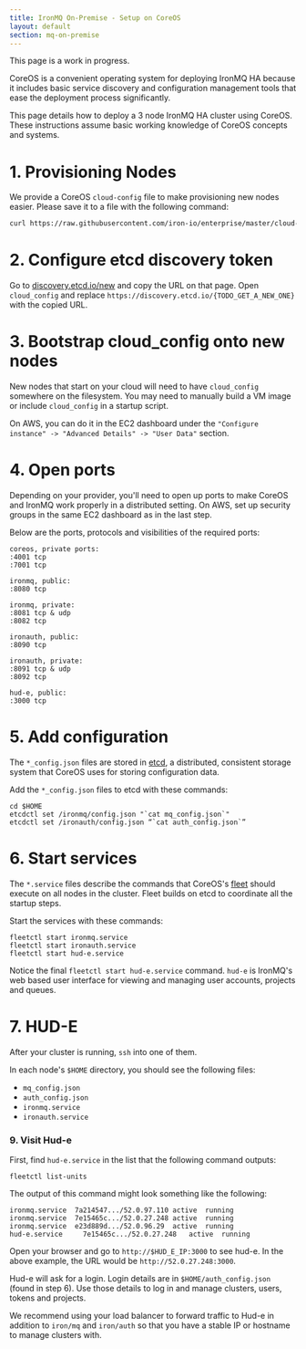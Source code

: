 ```yaml
---
title: IronMQ On-Premise - Setup on CoreOS
layout: default
section: mq-on-premise
---
```


This page is a work in progress.

CoreOS is a convenient operating system for deploying IronMQ HA because it includes
basic service discovery and configuration management tools that ease the deployment
process significantly.

This page details how to deploy a 3 node IronMQ HA cluster using CoreOS. These instructions
assume basic working knowledge of CoreOS concepts and systems.

# 1. Provisioning Nodes

We provide a CoreOS `cloud-config` file to make provisioning new nodes easier.
Please save it to a file with the following command:

```bash
curl https://raw.githubusercontent.com/iron-io/enterprise/master/cloud-config > cloud_config
```
# 2. Configure etcd discovery token

Go to [discovery.etcd.io/new](https://discovery.etcd.io/new) and copy the URL on
that page. Open `cloud_config` and replace `https://discovery.etcd.io/{TODO_GET_A_NEW_ONE}` with
the copied URL.

# 3. Bootstrap cloud_config onto new nodes

New nodes that start on your cloud will need to have `cloud_config` somewhere
on the filesystem. You may need to manually build a VM image or include `cloud_config`
in a startup script.

On AWS, you can do it in the EC2 dashboard under the
`"Configure instance" -> "Advanced Details" -> "User Data"` section.

# 4. Open ports

Depending on your provider, you'll need to open up ports to make
CoreOS and IronMQ work properly in a distributed setting. On AWS, set up
security groups in the same EC2 dashboard as in the last step.

Below are the ports, protocols and visibilities of the required ports:

```
coreos, private ports:
:4001 tcp
:7001 tcp

ironmq, public:
:8080 tcp

ironmq, private:
:8081 tcp & udp
:8082 tcp

ironauth, public:
:8090 tcp

ironauth, private:
:8091 tcp & udp
:8092 tcp

hud-e, public:
:3000 tcp
```

# 5. Add configuration

The `*_config.json` files are stored in [etcd](https://github.com/coreos/etcd),
a distributed, consistent storage system that CoreOS uses for storing
configuration data.

Add the `*_config.json` files to etcd with these commands:

```
cd $HOME
etcdctl set /ironmq/config.json "`cat mq_config.json`"
etcdctl set /ironauth/config.json “`cat auth_config.json`”
```

# 6. Start services

The `*.service` files describe the commands that CoreOS's [fleet](https://github.com/coreos/fleet)
should execute on all nodes in the cluster. Fleet builds on etcd to coordinate all
the startup steps.

Start the services with these commands:

```
fleetctl start ironmq.service
fleetctl start ironauth.service
fleetctl start hud-e.service
```

Notice the final `fleetctl start hud-e.service` command. `hud-e` is IronMQ's web
based user interface for viewing and managing user accounts, projects and queues.

# 7. HUD-E



After your cluster is running, `ssh` into one of them.

In each node's `$HOME` directory, you should see the following files:

- `mq_config.json`
- `auth_config.json`
- `ironmq.service`
- `ironauth.service`


### 9. Visit Hud-e

First, find `hud-e.service` in the list that the following command outputs:

```
fleetctl list-units
```

The output of this command might look something like the following:

```
ironmq.service	7a214547.../52.0.97.110	active	running
ironmq.service	7e15465c.../52.0.27.248	active	running
ironmq.service	e23d889d.../52.0.96.29	active	running
hud-e.service	  7e15465c.../52.0.27.248	active	running
```

Open your browser and go to `http://$HUD_E_IP:3000` to see hud-e. In the above
example, the URL would be `http://52.0.27.248:3000`.

Hud-e will ask for a login. Login details are in `$HOME/auth_config.json`
(found in step 6). Use those details to log in and manage clusters, users,
tokens and projects.

We recommend using your load balancer to forward traffic to Hud-e in addition
to `iron/mq` and `iron/auth` so that you have a stable IP or hostname
to manage clusters with.
